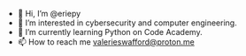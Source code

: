 - 👋 Hi, I’m @eriepy
- 👀 I’m interested in cybersecurity and computer engineering.
- 🌱 I’m currently learning Python on Code Academy. 
- 📫 How to reach me valerieswafford@proton.me

<!---
 is a ✨ special ✨ repository because its `README.md` (this file) appears on your GitHub profile.
You can click the Preview link to take a look at your changes.
--->
